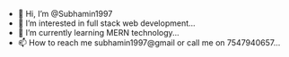 - 👋 Hi, I’m @Subhamin1997
- 👀 I’m interested in full stack web development...
- 🌱 I’m currently learning MERN technology...
- 📫 How to reach me subhamin1997@gmail or call me on 7547940657...

<!---
Subhamin1997/Subhamin1997 is a ✨ special ✨ repository because its `README.md` (this file) appears on your GitHub profile.
You can click the Preview link to take a look at your changes.
--->
